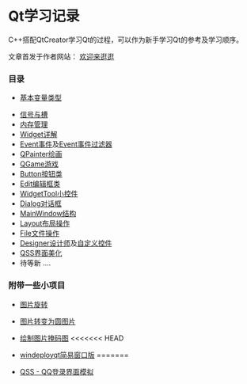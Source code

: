# Qt学习记录

C++搭配QtCreator学习Qt的过程，可以作为新手学习Qt的参考及学习顺序。

文章首发于作者网站： [欢迎来逛逛](https://helloylh.com)

### 目录

* [基本变量类型](02_VarientType)

- [信号与槽](03_SignalAndSlots)
- [内存管理](04_MemoryManagerMation)
- [Widget详解](05_Widget)
- [Event事件](06_Event)及[Event事件过滤器](06_EventFilter)
- [QPainter绘画](07_Painter)
- [QGame游戏](08_QGame)
- [Button按钮类](09_Button)
- [Edit编辑框类](10_Edit)
- [WidgetTool小控件](11_widgetTool)
- [Dialog对话框](12_Dialog)
- [MainWindow结构](12_MainWindow)
- [Layout布局操作](13_Layout)
- [File文件操作](14_FileOperation)
- [Designer设计师](15_Designer)及[自定义控件](15_custormWidget)
- [QSS界面美化](16_qss)
- 待等新 ....

### 附带一些小项目
* [图片旋转](pictureRotate)
* [图片转变为圆图片](project_PictureToCircle)
* [绘制图片掩码图](project_PictureToMask)
<<<<<<< HEAD

* [windeployqt简易窗口版](18_fastGuiDeployTool)
=======
* [QSS - QQ登录界面模拟](17_QQlogin)
